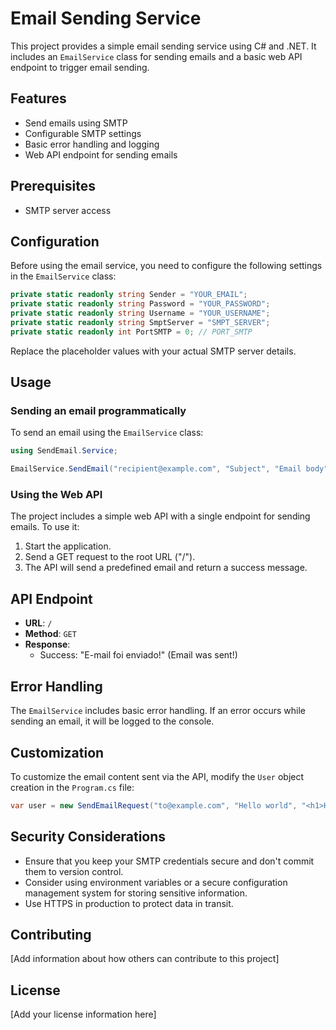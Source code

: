 # Email Sending Service

This project provides a simple email sending service using C# and .NET. It includes an `EmailService` class for sending emails and a basic web API endpoint to trigger email sending.

## Features

- Send emails using SMTP
- Configurable SMTP settings
- Basic error handling and logging
- Web API endpoint for sending emails

## Prerequisites

- SMTP server access

## Configuration

Before using the email service, you need to configure the following settings in the `EmailService` class:

```csharp
private static readonly string Sender = "YOUR_EMAIL";
private static readonly string Password = "YOUR_PASSWORD";
private static readonly string Username = "YOUR_USERNAME";
private static readonly string SmptServer = "SMPT_SERVER";
private static readonly int PortSMTP = 0; // PORT_SMTP
```

Replace the placeholder values with your actual SMTP server details.

## Usage

### Sending an email programmatically

To send an email using the `EmailService` class:

```csharp
using SendEmail.Service;

EmailService.SendEmail("recipient@example.com", "Subject", "Email body");
```

### Using the Web API

The project includes a simple web API with a single endpoint for sending emails. To use it:

1. Start the application.
2. Send a GET request to the root URL ("/").
3. The API will send a predefined email and return a success message.

## API Endpoint

- **URL**: `/`
- **Method**: `GET`
- **Response**: 
  - Success: "E-mail foi enviado!" (Email was sent!)

## Error Handling

The `EmailService` includes basic error handling. If an error occurs while sending an email, it will be logged to the console.

## Customization

To customize the email content sent via the API, modify the `User` object creation in the `Program.cs` file:

```csharp
var user = new SendEmailRequest("to@example.com", "Hello world", "<h1>Hello World</h1>");
```

## Security Considerations

- Ensure that you keep your SMTP credentials secure and don't commit them to version control.
- Consider using environment variables or a secure configuration management system for storing sensitive information.
- Use HTTPS in production to protect data in transit.

## Contributing

[Add information about how others can contribute to this project]

## License

[Add your license information here]